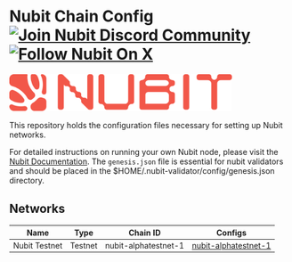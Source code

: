 # Nubit Chain Config [![Join Nubit Discord Community](https://img.shields.io/discord/916984413944967180?logo=discord&style=flat)](https://discord.gg/5sVBzYa4Sg) [![Follow Nubit On X](https://img.shields.io/twitter/follow/nubit_org)](https://twitter.com/Nubit_org)

<img src="assets/logo.svg" width="400px" alt="Nubit Logo" />

This repository holds the configuration files necessary for setting up Nubit networks.

For detailed instructions on running your own Nubit node, please visit the [Nubit Documentation](https://docs.nubit.org). The `genesis.json` file is essential for nubit validators and should be placed in the $HOME/.nubit-validator/config/genesis.json directory.

## Networks

| Name           | Type     | Chain ID               | Configs                                   |
| -------------- | -------- | ---------------------- | ----------------------------------------- |
| Nubit Testnet  | Testnet  | nubit-alphatestnet-1   | [nubit-alphatestnet-1](nubit-alphatestnet-1) |
